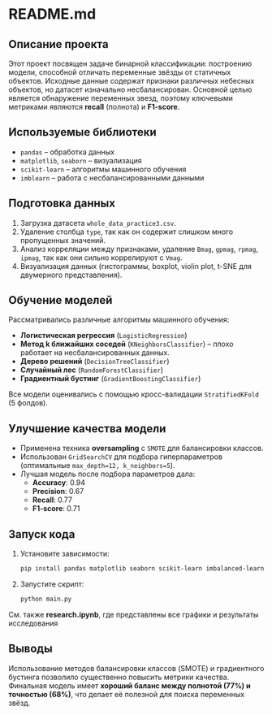 # README.md

## Описание проекта

Этот проект посвящен задаче бинарной классификации: построению модели, способной отличать переменные звёзды от статичных объектов. Исходные данные содержат признаки различных небесных объектов, но датасет изначально несбалансирован. Основной целью является обнаружение переменных звезд, поэтому ключевыми метриками являются **recall** (полнота) и **F1-score**.

## Используемые библиотеки

- `pandas` – обработка данных
- `matplotlib`, `seaborn` – визуализация
- `scikit-learn` – алгоритмы машинного обучения
- `imblearn` – работа с несбалансированными данными

## Подготовка данных

1. Загрузка датасета `whole_data_practice3.csv`.
2. Удаление столбца `type`, так как он содержит слишком много пропущенных значений.
3. Анализ корреляции между признаками, удаление `Bmag`, `gpmag`, `rpmag`, `ipmag`, так как они сильно коррелируют с `Vmag`.
4. Визуализация данных (гистограммы, boxplot, violin plot, t-SNE для двумерного представления).

## Обучение моделей

Рассматривались различные алгоритмы машинного обучения:

- **Логистическая регрессия** (`LogisticRegression`)
- **Метод k ближайших соседей** (`KNeighborsClassifier`) – плохо работает на несбалансированных данных.
- **Дерево решений** (`DecisionTreeClassifier`)
- **Случайный лес** (`RandomForestClassifier`)
- **Градиентный бустинг** (`GradientBoostingClassifier`)

Все модели оценивались с помощью кросс-валидации `StratifiedKFold` (5 фолдов).

## Улучшение качества модели

- Применена техника **oversampling** с `SMOTE` для балансировки классов.
- Использован `GridSearchCV` для подбора гиперпараметров (оптимальные `max_depth=12, k_neighbors=5`).
- Лучшая модель после подбора параметров дала:
  - **Accuracy**: 0.94
  - **Precision**: 0.67
  - **Recall**: 0.77
  - **F1-score**: 0.71

## Запуск кода

1. Установите зависимости:
   ```bash
   pip install pandas matplotlib seaborn scikit-learn imbalanced-learn
   ```
2. Запустите скрипт:
   ```bash
   python main.py
   ```

См. также **research.ipynb**, где представлены все графики и результаты исследования

## Выводы

Использование методов балансировки классов (SMOTE) и градиентного бустинга позволило существенно повысить метрики качества. Финальная модель имеет **хороший баланс между полнотой (77%) и точностью (68%)**, что делает её полезной для поиска переменных звёзд.
